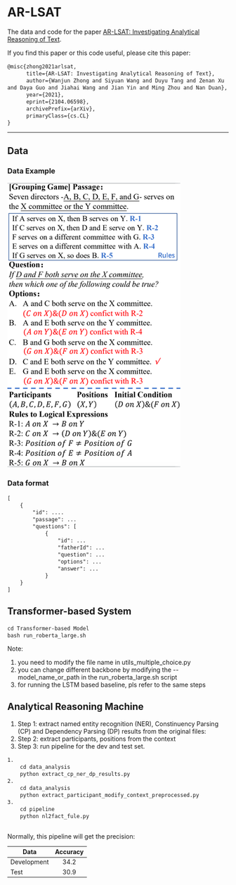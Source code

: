 # AR-LSAT
The data and code for the paper [AR-LSAT: Investigating Analytical Reasoning of Text](https://arxiv.org/pdf/2104.06598.pdf).

If you find this paper or this code useful, please cite this paper:
```angular2html
@misc{zhong2021arlsat,
      title={AR-LSAT: Investigating Analytical Reasoning of Text}, 
      author={Wanjun Zhong and Siyuan Wang and Duyu Tang and Zenan Xu and Daya Guo and Jiahai Wang and Jian Yin and Ming Zhou and Nan Duan},
      year={2021},
      eprint={2104.06598},
      archivePrefix={arXiv},
      primaryClass={cs.CL}
}
```
-----
## Data
### Data Example

![avatar](img.png)

### Data format
```
[
    {
        "id": ....
        "passage": ...
        "questions": [
            {
                "id": ...
                "fatherId": ...
                "question": ...
                "options": ...
                "answer": ...
            }
    }
]
```
## Transformer-based System
```angular2html
cd Transformer-based Model
bash run_roberta_large.sh
```
Note: 
1. you need to modify the file name in utils_multiple_choice.py
2. you can change different backbone by modifying the --model_name_or_path in the run_roberta_large.sh script
3. for running the LSTM based baseline, pls refer to the same steps
## Analytical Reasoning Machine
1. Step 1: extract named entity recognition (NER), Constinuency Parsing (CP) and Dependency Parsing (DP) results from the original files:
2. Step 2: extract participants, positions from the context
3. Step 3: run pipeline for the dev and test set.
```angular2html
1. 
    cd data_analysis
    python extract_cp_ner_dp_results.py
2. 
    cd data_analysis
    python extract_participant_modify_context_preprocessed.py
3.
    cd pipeline
    python nl2fact_fule.py
    
```
Normally, this pipeline will get the precision:

| Data | Accuracy |
|--------|:--------:|
| Development | 34.2 |
| Test | 30.9 |
